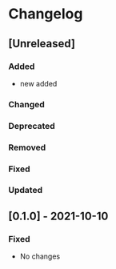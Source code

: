 # Changelog

## [Unreleased]

### Added
- new added

### Changed

### Deprecated

### Removed

### Fixed

### Updated


## [0.1.0] - 2021-10-10

### Fixed
- No changes
